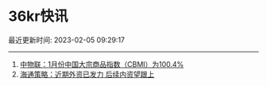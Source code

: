 # 36kr快讯

最近更新时间: 2023-02-05 09:29:17

--- 
1. [中物联：1月份中国大宗商品指数（CBMI）为100.4%](https://www.36kr.com/newsflashes/2118256345500038) 
2. [海通策略：近期外资已发力 后续内资望跟上](https://www.36kr.com/newsflashes/2118257952229763) 
